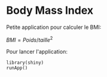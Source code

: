 Body Mass Index
========================================================
Petite application pour calculer le BMI:

$BMI = Poids / taille^2$

Pour lancer l'application:
```{}
library(shiny)
runApp()
```

